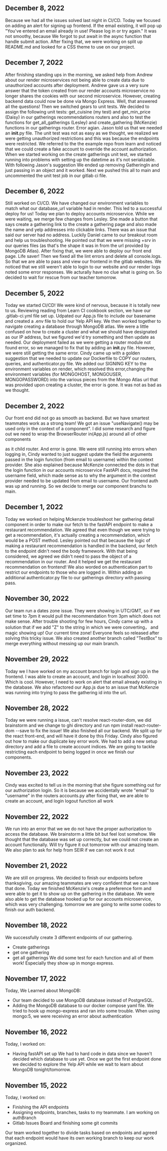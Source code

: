 
## December 8, 2022
Because we had all the issues solved last night in CI/CD. Today we focused on adding an alert for signing up frontend. If the email existing, it will pop up "You've entered an email already in use! Please log in or try again." It was not smoothy, because We forgot to put await in the async function that handle submit action.
After fixing that, we were working on split up README.md and looked for a CSS theme to use on our project.

## December 7, 2022
After finishing standing ups in the morning, we asked help from Andrew about our render microservices not being able to create data due to unauthorized accounts after deployment. Andrew gave us a very sure answer that the token created from our render accounts microservice no longer shares the cookies with our second microservice. However, creating backend data could now be done via Mongo Express. Well, that answered all the questions! Then we switched gears to unit tests.
We decided to assign the following unit tests: get_cuisine (my test) and get_min_price (Daisy) in our gatherings recommendations routers and also to test the functions for get_all_gatherings (Lesley) and create_gathering (McKenzie) functions in our gatherings router. Error agian. Jason told us that we needed an __init__.py file.
The unit test was not as easy as we thought, we realized we were getting unauthorized restrictions and this was because the endpoints were restricted.
We referred to the the example repo from learn and noticed that we could create a fake account to override the account authorization. When we started working on the create gatherings unit test, we started running into problems with setting up the datetime as it's not serializable.
With following Jason's suggestion We ended up removing GatheringIn and just passing in an object and it worked. Next we pushed this all to main and uncommented the unit test job in our gitlab ci file.

## December 6, 2022
Still worked on CI/CD. We have changed our environment variables to match what our database_url variable had in render. This led to a successful deploy for us! Today we plan to deploy accounts microservice. While we were waiting, we merge few changes from Lesley. She made a button that says  create a gathering link to the create a gathering page and also made the name and yelp addresses into clickable links.
There was an issue that said our server had no address. Luckily Daniel came to our breakout room and help us troubleshooting. He pointed out that we were missing  +srv in our queries files (as that's the shape it was in from the url provided by MongoDB Atlas). After fixing that, we were able to deploy our front end page. Life saver!
Then we fixed all the lint errors and delete all console.logs. So that we are able to pass and view our frontend in the gitlab websites.
We noticed that we still weren't able to login to our website and our render logs noted some error responses. We acturally have no clue what is going on. So decided to wait for rescue from our teacher tomorrow.

## December 5, 2022
Today we started CI/CD! We were kind of nervous, because it is totally new to us.
Reviewing reading from Learn CI cookbook section, we have our .gitlab-ci.yml file set up. Udpated our App.js file to include our basename  and created a .env file to hold our Yelp API key. We then worked together to navigate creating a database through MongoDB atlas.  We were a little confused on how to create a cluster and what we should have designated as our IP address, but we figured we'd try something and then update as needed.
Our deployment failed as we were getting a router module not found error, so we managed to fix that by adding an __init__.py file. However, we were still getting the same error. Cindy came up with a golden suggestion that we needed to update our Dockerfile to COPY our routers, queries, and authenticator.py file.  We added our SIGNING KEY to the environment variables on render, which resolved this error,changing the environment variables (for MONGOHOST, MONGOUSER, MONGOPASSWORD) into the various pieces from the Mongo Atlas url that was provided upon creating a cluster, the error is gone. It was not as bad as we thought.

## December 2, 2022
Our front end did not go as smooth as backend. But we have smartest teammates work as a strong team!
We got an issue "useNavigate() may be used only in the context of a component". I did some research and figure out we need to wrap the BrowserRouter in(App.js) around all of other components <AuthProvider><GetToken /><Nav />as it child router. And error is gone.
We were still running into errors when logging in,
Cindy wanted to just suggest update the field the arguments passed in the login function (from email to username) within the context provider. She also explained because McKenzie connected the dots in that the login function in our accounts microservice FastAPI docs, required the username field, which made sense as to why the argument in the context provider needed to be updated from email to username. Our frontend auth was up and running. So we decide to merge our component branchs to main.

## December 1, 2022
Today we worked on helping Mckenzie troubleshoot her gathering detail component in order to make our fetch to the fastAPI endpoint to make a restaurant recommendation.
We agreed that even though we were trying to get a recommendation, it's actually creating a recommendation, which would be a POST method. Lesley pointed out that because the logic of making a restaurant recommendation is handled in the backend, our fetch to the endpoint didn't need the body framework. With that being considered, we agreed we didn't need to pass the object of a recommendation in our router. And it helped we get the restaurant recommendation on frontend!
We also worded on authentication part to restrict our endpoints to those who are logged in. Within adding an additional authenticator.py file to our gatherings directory with passing pass.

## November 30, 2022
Our team run a dates zone issue. They were showing in UTC/GMT, so if we set time to 7pm it would pull the recommendation from 3pm which does not make sense.
After trouble shooting for few hours, Cindy came up with a solution that if we add "Z" to the string in which we were converting， and magic showing up! Our current time zone! Everyone feels so released after solving this tricky issue.
We also created another branch called "TestBox" to merge everything without messing up our main branch.

## November 29, 2022
Today we I have worked on my account branch for login and sign up in the frontend. I was able to create an account, and login in localhost 3000. Which is cool. However, I need to work on alert that email already existing in the database.
We also refactored our App.js due to an issue that McKenzie was running into trying to pass the gathering id into the url.

## November 28, 2022
Today we were running a issue, can't resolve react-router-dom, we did brainstorm and we change to ghi directory and run
npm install react-router-dom --save to fix the issue!
We also finished all our backend. We split up for the react front-end, and will have it done by this Friday.
Cindy also figured out how to make our duplicate key error work. We had to add a new setup directory and add a file to create account indices.
We are going to tackle restricting each endpoint to being logged in once we finish our components.

## November 23, 2022
Cindy was excited to tell us in the morning that she figure something out for our authorization login. So it is because we accidentally wrote "email" to "username" in the routers accounts.py
after fixing that, we are able to create an account, and login logout function all work

## November 22, 2022
We run into an error that we we do not have the proper authorization to access the database. We brainstorm a little bit but feel lost somehow. We thought that the database was set up correctly, but we could not create an account functionally. Will try figure it out tomorrow with our amazing team. We also plan to ask for help from SEIR if we can not work it out

## November  21, 2022
We are still on progress. We decided to finish our endpoints before thanksgiving, our amazing teammates are very confident that we can have that done. Today we finished McKenzie's create a preference form and were able to get it to show up on the gathering in the database. We were also able to get the database hooked up for our accounts microservice, which was very challenging.
tomorrow we are going to write some codes to finish our auth backend.

## November 18, 2022
We successfully create 3 different endpoints of our gathering.
- Create gatherings
- get one gathering
- get all gatherings
We did some test for each function and all of them work! Especially they show up in mongo express.

## November 17, 2022

Today, We Learned about MongoDB:
- Our team decided to use MongoDB database instead of PostgreSQL.
- Adding the MongoDB database to our docker compose yaml file. We tried to hook up mongo-express and ran into some trouble. When using mongo:5, we were receiving an error about authentication

## November 16, 2022

Today, I worked on:
- Having fastAPI set up
We had to hard code in data since we haven't decided which database to use yet. Once we got the first endpoint done we decided to explore the Yelp API while we wait to learn about MongoDB tonight/tomorrow.

## November 15, 2022

Today, I worked on:
- Finishing the API endpoints
- Assigning endpoints, branches, tasks to my teammate. I am working on authBranch
- Gitlab Issues Board and finishing some git commits

Our team worked together to divide tasks based on endpoints and agreed that each endpoint would have its own working branch to keep our work organized.
